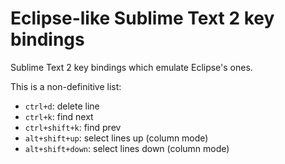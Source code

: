 Eclipse-like Sublime Text 2 key bindings
========================================

Sublime Text 2 key bindings which emulate Eclipse's ones.

This is a non-definitive list:
* `ctrl+d`: delete line
* `ctrl+k`: find next
* `ctrl+shift+k`: find prev
* `alt+shift+up`: select lines up (column mode)
* `alt+shift+down`: select lines down (column mode)